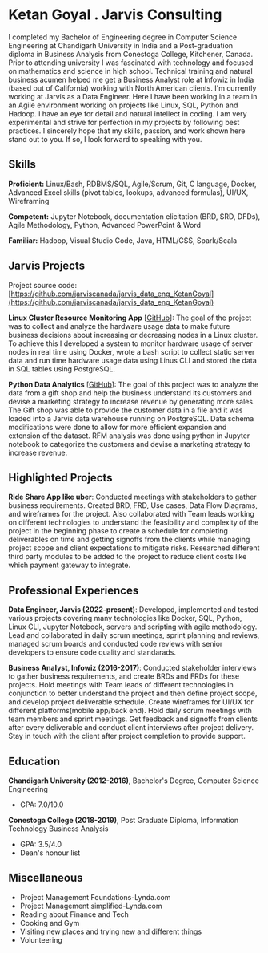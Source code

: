 # Ketan Goyal . Jarvis Consulting

I completed my Bachelor of Engineering degree in Computer Science Engineering at Chandigarh University in India and a Post-graduation diploma in Business Analysis from Conestoga College, Kitchener, Canada. Prior to attending university I was fascinated with technology and focused on mathematics and science in high school. Technical training and natural business acumen helped me get a Business Analyst role at Infowiz in India (based out of California) working with North American clients.
I'm currently working at Jarvis as a Data Engineer. Here I have been working in a team in an Agile environment working on projects like Linux, SQL, Python and Hadoop. I have an eye for detail and natural intellect in coding. I am very experimental and strive for perfection in my projects by following best practices.
I sincerely hope that my skills, passion, and work shown here stand out to you. If so, I look forward to speaking with you.

## Skills

**Proficient:** Linux/Bash, RDBMS/SQL, Agile/Scrum, Git, C language, Docker, Advanced Excel skills (pivot tables, lookups, advanced formulas), UI/UX, Wireframing

**Competent:** Jupyter Notebook, documentation elicitation (BRD, SRD, DFDs), Agile Methodology, Python, Advanced PowerPoint & Word

**Familiar:** Hadoop, Visual Studio Code, Java, HTML/CSS, Spark/Scala

## Jarvis Projects

Project source code: [https://github.com/jarviscanada/jarvis_data_eng_KetanGoyal](https://github.com/jarviscanada/jarvis_data_eng_KetanGoyal)


**Linux Cluster Resource Monitoring App** [[GitHub](https://github.com/jarviscanada/jarvis_data_eng_KetanGoyal/tree/master/linux_sql)]: The goal of the project was to collect and analyze the hardware usage data to make future business decisions about increasing or decreasing nodes in a Linux cluster. To achieve this I developed a system to monitor hardware usage of server nodes in real time using Docker, wrote a bash script to collect static server data and run time hardware usage data using Linus CLI and stored the data in SQL tables using PostgreSQL.

**Python Data Analytics** [[GitHub](https://github.com/jarviscanada/jarvis_data_eng_KetanGoyal/tree/master/python_data_anlytics)]: The goal of this project was to analyze the data from a gift shop and help the business understand its customers and devise a marketing strategy to increase revenue by generating more sales. The Gift shop was able to provide the customer data in a file and it was loaded into a Jarvis data warehouse running on PostgreSQL. Data schema modifications were done to allow for more efficient expansion and extension of the dataset. RFM analysis was done using python in Jupyter notebook to categorize the customers and devise a marketing strategy to increase revenue.


## Highlighted Projects
**Ride Share App like uber**: Conducted meetings with stakeholders to gather business requirements. Created BRD, FRD, Use cases, Data Flow Diagrams, and wireframes for the project. Also collaborated with Team leads working on different technologies to understand the feasibility and complexity of the project in the beginning phase to create a schedule for completing deliverables on time and getting signoffs from the clients while managing project scope and client expectations to mitigate risks. Researched different third party modules to be added to the project to reduce client costs like which payment gateway to integrate.


## Professional Experiences

**Data Engineer, Jarvis (2022-present)**: Developed, implemented and tested various projects covering many technologies like Docker, SQL, Python, Linux CLI, Jupyter Notebook, servers and scripting with agile methodology. Lead and collaborated in daily scrum meetings, sprint planning and reviews, managed scrum boards and conducted code reviews with senior developers to ensure code quality and standarads.

**Business Analyst, Infowiz (2016-2017)**: Conducted stakeholder interviews to gather business requirements, and create BRDs and FRDs for these projects. Hold meetings with Team leads of different technologies in conjunction to better understand the project and then define project scope, and develop project deliverable schedule. Create wireframes for UI/UX for different platforms(mobile app/back end). Hold daily scrum meetings with team members and sprint meetings. Get feedback and signoffs from clients after every deliverable and conduct client interviews after project delivery. Stay in touch with the client after project completion to provide support.


## Education
**Chandigarh University (2012-2016)**, Bachelor's Degree, Computer Science Engineering
- GPA: 7.0/10.0

**Conestoga College (2018-2019)**, Post Graduate Diploma, Information Technology Business Analysis
- GPA: 3.5/4.0
- Dean's honour list


## Miscellaneous
- Project Management Foundations-Lynda.com
- Project Management simplified-Lynda.com
- Reading about Finance and Tech
- Cooking and Gym
- Visiting new places and trying new and different things
- Volunteering